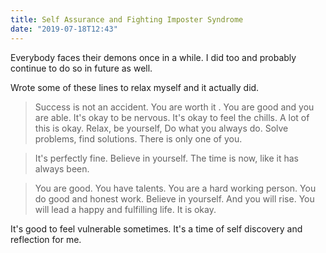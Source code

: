 ```yaml
---
title: Self Assurance and Fighting Imposter Syndrome
date: "2019-07-18T12:43"
---
```


Everybody faces their demons once in a while. I did too and probably continue to do so in future as well.

Wrote some of these lines to relax myself and it actually did.


> Success is not an accident. You are worth it . You are good and you are able.
It's okay to be nervous. It's okay to feel the chills.
A lot of this is okay. Relax, be yourself, Do what you always do. Solve problems, find solutions. There is only one of you.

> It's perfectly fine. Believe in yourself.
The time is now, like it has always been.

> You are good. You have talents. You are a hard working person. You do good and honest work. Believe in yourself. And you will rise.
You will lead a happy and fulfilling life. It is okay.

It's good to feel vulnerable sometimes. It's a time of self discovery and reflection for me. 

